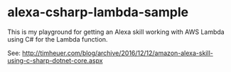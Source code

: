 # alexa-csharp-lambda-sample
This is my playground for getting an Alexa skill working with AWS Lambda using C# for the Lambda function.

See: http://timheuer.com/blog/archive/2016/12/12/amazon-alexa-skill-using-c-sharp-dotnet-core.aspx
